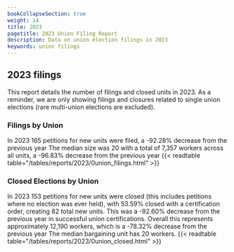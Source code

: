 ```yaml
---
bookCollapseSection: true
weight: 14
title: 2023
pagetitle: 2023 Union Filing Report
description: Data on union election filings in 2023
keywords: union filings
---
```


## 2023 filings

This report details the number of filings and closed units in 2023. As a reminder, we are only showing filings and closures related to single union elections (rare multi-union elections are excluded).

### Filings by Union
In 2023 165 petitions for new units were filed, a -92.28% decrease from the previous year The median size was 20 with a total of 7,357 workers across all units, a -96.83% decrease from the previous year
{{< readtable table="/tables/reports/2023/0union_filings.html" >}}

### Closed Elections by Union
In 2023 153 petitions for new units were closed (this includes petitions where no election was ever held), with 53.59% closed with a certification order, creating 82 total new units. This was a -92.60% decrease from the previous year in successful union certifications. Overall this represents approximately 12,190 workers, which is a -78.32% decrease from the previous year The median bargaining unit has 20 workers.
{{< readtable table="/tables/reports/2023/0union_closed.html" >}}
